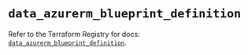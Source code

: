 # `data_azurerm_blueprint_definition`

Refer to the Terraform Registry for docs: [`data_azurerm_blueprint_definition`](https://registry.terraform.io/providers/hashicorp/azurerm/2.99.0/docs/data-sources/blueprint_definition).
